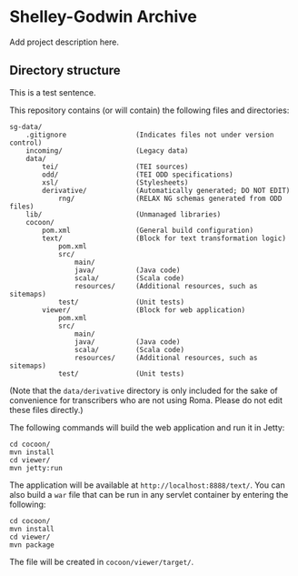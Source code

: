 Shelley-Godwin Archive
======================

Add project description here.

Directory structure
-------------------

This is a test sentence.

This repository contains (or will contain) the following files and
directories:

    sg-data/
        .gitignore                 (Indicates files not under version control)
        incoming/                  (Legacy data)
        data/
            tei/                   (TEI sources)
            odd/                   (TEI ODD specifications)
            xsl/                   (Stylesheets)
            derivative/            (Automatically generated; DO NOT EDIT)
                rng/               (RELAX NG schemas generated from ODD files)
        lib/                       (Unmanaged libraries)
        cocoon/
            pom.xml                (General build configuration)
            text/                  (Block for text transformation logic)
                pom.xml
                src/
                    main/   
                    java/          (Java code)
                    scala/         (Scala code)
                    resources/     (Additional resources, such as sitemaps)
                test/              (Unit tests)
            viewer/                (Block for web application)
                pom.xml
                src/
                    main/   
                    java/          (Java code)
                    scala/         (Scala code)
                    resources/     (Additional resources, such as sitemaps)
                test/              (Unit tests)

(Note that the `data/derivative` directory is only included for the sake of
convenience for transcribers who are not using Roma. Please do not edit these
files directly.)

The following commands will build the web application and run it in Jetty:

    cd cocoon/
    mvn install
    cd viewer/
    mvn jetty:run

The application will be available at `http://localhost:8888/text/`. You can
also build a `war` file that can be run in any servlet container by entering
the following:

    cd cocoon/
    mvn install
    cd viewer/
    mvn package

The file will be created in `cocoon/viewer/target/`.

